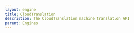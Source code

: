 ```yaml
---
layout: engine
title: CloudTranslation
description: The CloudTranslation machine translation API
parent: Engines
---
```

